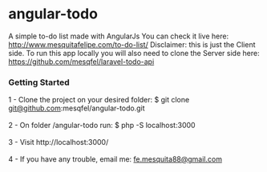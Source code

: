 # angular-todo
A simple to-do list made with AngularJs
You can check it live here: http://www.mesquitafelipe.com/to-do-list/
Disclaimer: this is just the Client side. To run this app locally you will also need to clone the Server side here: https://github.com/mesqfel/laravel-todo-api

### Getting Started

1 - Clone the project on your desired folder: $ git clone git@github.com:mesqfel/angular-todo.git<br><br>
2 - On folder /angular-todo run: $ php -S localhost:3000<br><br>
3 - Visit http://localhost:3000/<br><br>
4 - If you have any trouble, email me: fe.mesquita88@gmail.com<br>
